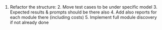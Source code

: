 1. Refactor the structure:
   2. Move test cases to be under specific model
   3. Expected results & prompts should be there also
   4. Add also reports for each module there (including costs)
   5. Implement full module discovery if not already done

